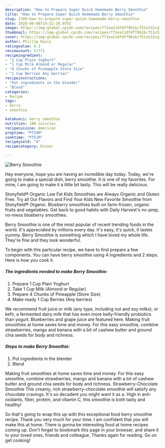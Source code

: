 ```yaml
---
description: "How to Prepare Super Quick Homemade Berry Smoothie"
title: "How to Prepare Super Quick Homemade Berry Smoothie"
slug: 2309-how-to-prepare-super-quick-homemade-berry-smoothie
date: 2020-09-08T14:52:29.975Z
image: https://img-global.cpcdn.com/recipes/f71ea11dfdff9b1b/751x532cq70/berry-smoothie-recipe-main-photo.jpg
thumbnail: https://img-global.cpcdn.com/recipes/f71ea11dfdff9b1b/751x532cq70/berry-smoothie-recipe-main-photo.jpg
cover: https://img-global.cpcdn.com/recipes/f71ea11dfdff9b1b/751x532cq70/berry-smoothie-recipe-main-photo.jpg
author: Phillip Davis
ratingvalue: 4.3
reviewcount: 11771
recipeingredient:
- "1 Cup Plain Yoghurt"
- "1 Cup Milk Almond or Regular"
- "4 Chunks of Pineapple Store Size"
- "1 Cup Berries Any berries"
recipeinstructions:
- "Put ingredients in the blender"
- "Blend"
categories:
- Recipe
tags:
- berry
- smoothie

katakunci: berry smoothie 
nutrition: 180 calories
recipecuisine: American
preptime: "PT34M"
cooktime: "PT51M"
recipeyield: "4"
recipecategory: Dinner

---
```



![Berry Smoothie](https://img-global.cpcdn.com/recipes/f71ea11dfdff9b1b/751x532cq70/berry-smoothie-recipe-main-photo.jpg)

Hey everyone, hope you are having an incredible day today. Today, we're going to make a special dish, berry smoothie. It is one of my favorites. For mine, I am going to make it a little bit tasty. This will be really delicious.

Stonyfield® Organic Low Fat Kids Smoothies are Always Organic and Gluten Free. Try all Our Flavors and Find Your Kids New Favorite Smoothie from Stonyfield® Organic. Blueberry smoothies built on farm-frozen, organic fruits and vegetables. Get back to good habits with Daily Harvest&#39;s no-prep, no-mess blueberry smoothies.

Berry Smoothie is one of the most popular of recent trending foods in the world. It's appreciated by millions every day. It's easy, it's quick, it tastes yummy. Berry Smoothie is something which I have loved my whole life. They're fine and they look wonderful.


To begin with this particular recipe, we have to first prepare a few components. You can have berry smoothie using 4 ingredients and 2 steps. Here is how you cook it.

<!--inarticleads1-->

##### The ingredients needed to make Berry Smoothie:

1. Prepare 1 Cup Plain Yoghurt
1. Take 1 Cup Milk (Almond or Regular)
1. Prepare 4 Chunks of Pineapple (Store Size)
1. Make ready 1 Cup Berries (Any berries)


We recommend fruit juice or milk (any type, including nut and soy milks), or kefir, a fermented dairy milk that has even more belly-friendly probiotics than yogurt. Blueberries and grape juice are featured here. Making fruit smoothies at home saves time and money. For this easy smoothie, combine strawberries, mango and banana with a bit of cashew butter and ground chia seeds for body and richness. 

<!--inarticleads2-->

##### Steps to make Berry Smoothie:

1. Put ingredients in the blender
1. Blend


Making fruit smoothies at home saves time and money. For this easy smoothie, combine strawberries, mango and banana with a bit of cashew butter and ground chia seeds for body and richness. Strawberry-Chocolate Smoothie This creamy, rich strawberry-chocolate smoothie will satisfy any chocolate cravings. It&#39;s so decadent you might want it as a. High in anti-oxidants, fiber, protein, and vitamin C, this smoothie is both tasty and healthy! 

So that's going to wrap this up with this exceptional food berry smoothie recipe. Thank you very much for your time. I am confident that you will make this at home. There is gonna be interesting food at home recipes coming up. Don't forget to bookmark this page in your browser, and share it to your loved ones, friends and colleague. Thanks again for reading. Go on get cooking!

